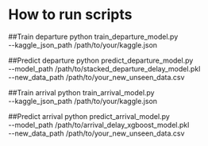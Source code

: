# How to run scripts

##Train departure
python train_departure_model.py \
    --kaggle_json_path /path/to/your/kaggle.json

##Predict departure
python predict_departure_model.py \
    --model_path /path/to/stacked_departure_delay_model.pkl \
    --new_data_path /path/to/your_new_unseen_data.csv

##Train arrival
python train_arrival_model.py \
    --kaggle_json_path /path/to/your/kaggle.json

##Predict arrival
python predict_arrival_model.py \
    --model_path /path/to/arrival_delay_xgboost_model.pkl \
    --new_data_path /path/to/your_new_unseen_data.csv
